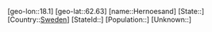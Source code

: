 ﻿---
location: [62.63,18.1]
type: City
tags:
- geo/City


SpocWebEntityId: 30909
isDeleted: false
confidential: public

---
[geo-lon::18.1]
[geo-lat::62.63]
[name::Hernoesand]
[State::]
[Country::[Sweden](geo/Continent/Europe/Sweden.md)]
[StateId::]
[Population::]
[Unknown::]

